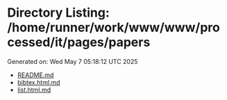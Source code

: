 # Directory Listing: /home/runner/work/www/www/processed/it/pages/papers
Generated on: Wed May  7 05:18:12 UTC 2025

- [README.md](README.md)
- [bibtex.html.md](bibtex.html.md)
- [list.html.md](list.html.md)
